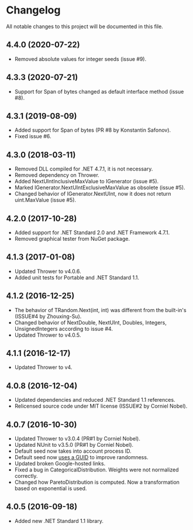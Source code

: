 # Changelog

All notable changes to this project will be documented in this file.

## 4.4.0 (2020-07-22)

- Removed absolute values for integer seeds (issue #9).

## 4.3.3 (2020-07-21)

- Support for Span of bytes changed as default interface method (issue #8).

## 4.3.1 (2019-08-09)

- Added support for Span of bytes (PR #8 by Konstantin Safonov).
- Fixed issue #6.

## 4.3.0 (2018-03-11)

- Removed DLL compiled for .NET 4.7.1, it is not necessary.
- Removed dependency on Thrower.
- Added NextUIntInclusiveMaxValue to IGenerator (issue #5).
- Marked IGenerator.NextUIntExclusiveMaxValue as obsolete (issue #5).
- Changed behavior of IGenerator.NextUInt, now it does not return uint.MaxValue (issue #5).

## 4.2.0 (2017-10-28)

- Added support for .NET Standard 2.0 and .NET Framework 4.7.1.
- Removed graphical tester from NuGet package.

## 4.1.3 (2017-01-08)

- Updated Thrower to v4.0.6.
- Added unit tests for Portable and .NET Standard 1.1.

## 4.1.2 (2016-12-25)

- The behavior of TRandom.Next(int, int) was different from the built-in's (ISSUE#4 by Zhouxing-Su).
- Changed behavior of NextDouble, NextUInt, Doubles, Integers, UnsignedIntegers according to issue #4.
- Updated Thrower to v4.0.5.

## 4.1.1 (2016-12-17)

- Updated Thrower to v4.

## 4.0.8 (2016-12-04)

- Updated dependencies and reduced .NET Standard 1.1 references.
- Relicensed source code under MIT license (ISSUE#2 by Corniel Nobel).

## 4.0.7 (2016-10-30)

- Updated Thrower to v3.0.4 (PR#1 by Corniel Nobel).
- Updated NUnit to v3.5.0 (PR#1 by Corniel Nobel).
- Default seed now takes into account process ID.
- Default seed now [uses a GUID](http://stackoverflow.com/a/18267477/1880086) to improve randomness.
- Updated broken Google-hosted links.
- Fixed a bug in CategoricalDistribution. Weights were not normalized correctly.
- Changed how ParetoDistribution is computed. Now a transformation based on exponential is used.

## 4.0.5 (2016-09-18)

- Added new .NET Standard 1.1 library.
